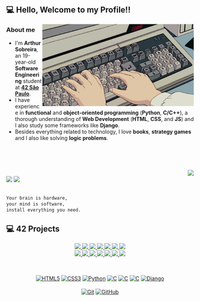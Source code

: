 ## 💻 Hello, Welcome to my Profile!!

<img src=pragramming.gif height=220 align=right>

<h3>About me</h3> 
<ul>
   <li>I'm <strong>Arthur Sobreira</strong>, an 19-year-old <strong>Software Engineering</strong> student at <strong><a href="https://www.42network.org/" target="_blank">42 São Paulo</a></strong>.</li>
   <li>I have experience in <strong>functional</strong> and <strong>object-oriented programming</strong> (<strong>Python</strong>, <strong>C/C++</strong>), a thorough understanding of <strong>Web Development</strong> (<strong>HTML</strong>, <strong>CSS</strong>, and <strong>JS</strong>) and I also study some frameworks like <strong>Django</strong>.</li>
   <li>Besides everything related to technology, I love <strong>books</strong>, <strong>strategy games</strong> and I also like solving <strong>logic problems</strong>.</li>
</ul><br>

##

<br>

<div>
  <a href="https://github.com/ArthurSobreira"><img align="right" height="180" src="https://github-readme-stats.vercel.app/api?username=ArthurSobreira&show_icons=false&theme=apprentice&include_all_commits=false&count_private=false"></a><br>
  <a align="center" href="mailto:tutusobreirai@gmail.com"><img src="https://img.shields.io/badge/-Gmail-%23333?style=for-the-badge&logo=gmail&logoColor=white" target="_blank"></a>
  <a align="center" href="https://www.linkedin.com/in/arthur-sobreira-96591722b" target="_blank"><img src="https://img.shields.io/badge/-LinkedIn-%230077B5?style=for-the-badge&logo=linkedin&logoColor=white" target="_blank"></a>
</div>
 
<br> 

```
Your brain is hardware, 
your mind is software, 
install everything you need.
```

## 💻 42 Projects

<div align="center">
   <a href="https://github.com/ArthurSobreira/42_libft" target="_blank">
      <img height=100 src="https://github.com/byaliego/42-project-badges/blob/main/badges/libftm.png">
   </a>
   <a href="https://github.com/ArthurSobreira/42_get_next_line" target="_blank">
      <img height=100 src="https://github.com/byaliego/42-project-badges/blob/main/badges/get_next_linem.png">
   </a>
   <a href="https://github.com/ArthurSobreira/42_ft_printf" target="_blank">
      <img height=100 src="https://github.com/byaliego/42-project-badges/blob/main/badges/ft_printfm.png">
   </a>
   <a href="https://github.com/ArthurSobreira/42_born2beroot" target="_blank">
      <img height=100 src="https://github.com/byaliego/42-project-badges/raw/main/badges/born2berootm.png">
   </a>
   <a href="https://github.com/ArthurSobreira/42_fdf" target="_blank">
      <img height=100 src="https://github.com/byaliego/42-project-badges/raw/main/badges/fdfm.png">
   </a>
    <a href="https://github.com/ArthurSobreira/42_pipex" target="_blank">
      <img height=100 src="https://github.com/byaliego/42-project-badges/raw/main/badges/pipexm.png">
   </a>
   <a href="https://github.com/ArthurSobreira/42_push_swap" target="_blank">
      <img height=100 src="https://github.com/byaliego/42-project-badges/raw/main/badges/push_swapm.png">
   </a>
   <br>
   <a href="https://github.com/ArthurSobreira/42_minishell" target="_blank">
      <img height=100 src="https://github.com/byaliego/42-project-badges/raw/main/badges/minishellm.png">
   </a>
   <a href="https://github.com/ArthurSobreira/42_philosophers" target="_blank">
      <img height=105 src="https://github.com/byaliego/42-project-badges/raw/main/badges/philosophersm.png">
   </a>
   <a href="https://github.com/ArthurSobreira/42_NetPractice" target="_blank">
      <img height=100 src="https://github.com/byaliego/42-project-badges/raw/main/badges/netpracticem.png">
   </a>
   <a href="https://github.com/ArthurSobreira/42_cub3D" target="_blank">
      <img height=100 src="https://github.com/byaliego/42-project-badges/raw/main/badges/cub3dm.png">
   </a>
   <a href="https://github.com/ArthurSobreira/42_CPP" target="_blank">
      <img height=100 src="https://github.com/byaliego/42-project-badges/raw/main/badges/cppm.png">
   </a>
   <a href="https://github.com/ArthurSobreira/42_inception" target="_blank">
      <img height=100 src="https://github.com/byaliego/42-project-badges/raw/main/badges/inceptionm.png">
   </a>
   <a href="https://github.com/ArthurSobreira/42_webserv" target="_blank">
      <img height=100 src="https://github.com/byaliego/42-project-badges/raw/main/badges/webservn.png">
   </a>
</div>

##

<div align="center" style="display: inline_block"><br>
  <a href='https://github.com/ArthurSobreira?tab=repositories&q=&type=&language=html&sort='><img align="center" alt="HTML5" height=30
       src="https://img.shields.io/badge/HTML5-E34F26?style=for-the-badge&logo=html5&logoColor=white"></a>
  <a href='https://github.com/ArthurSobreira?tab=repositories&q=CSS&type=&language=&sort='><img align="center" alt="CSS3" height=30
       src="https://img.shields.io/badge/CSS3-1572B6?style=for-the-badge&logo=css3&logoColor=white"></a>
  <a href='https://github.com/ArthurSobreira?tab=repositories&q=Python&type=&language=&sort='><img align="center" alt="Python" height=30 
       src="https://img.shields.io/badge/Python-14354C?style=for-the-badge&logo=python&logoColor=white"></a>
  <a href='https://github.com/ArthurSobreira?tab=repositories&q=&type=&language=c&sort='><img align="center" alt="C" height=30 
       src="https://img.shields.io/badge/C-00599C?style=for-the-badge&logo=c&logoColor=white"></a>
   <a href='https://github.com/ArthurSobreira?tab=repositories&q=&type=&language=c%2B%2B&sort='><img align="center" alt="C" height=30 
       src="https://img.shields.io/badge/C%2B%2B-00599C?style=for-the-badge&logo=c%2B%2B&logoColor=white"></a>
   <a href='https://github.com/ArthurSobreira?tab=repositories&q=&type=&language=c&sort='><img align="center" alt="C" height=30 
       src="https://img.shields.io/badge/Shell_Script-121011?style=for-the-badge&logo=gnu-bash&logoColor=white"></a>
  <a href='https://github.com/ArthurSobreira?tab=repositories&q=Django&type=&language=&sort='><img align="center" alt="Django" height=30 
       src="https://img.shields.io/badge/django-%23092E20.svg?style=for-the-badge&logo=django&logoColor=white"></a>
</div>
<div align="center" style="display: inline_block"><br>
   <a href='https://github.com/ArthurSobreira'><img align="center" alt="Git" height=30 
       src="https://img.shields.io/badge/GIT-E44C30?style=for-the-badge&logo=git&logoColor=white"></a>
  <a href='https://github.com/ArthurSobreira'><img align="center" alt="GitHub" height=30
       src="https://img.shields.io/badge/GitHub-100000?style=for-the-badge&logo=github&logoColor=white"></a>
</div>

